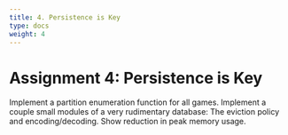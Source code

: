 ```yaml
---
title: 4. Persistence is Key
type: docs
weight: 4
---
```


# Assignment 4: Persistence is Key

Implement a partition enumeration function for all games. Implement a couple small modules of a very rudimentary database: The eviction policy and encoding/decoding. Show reduction in peak memory usage.

